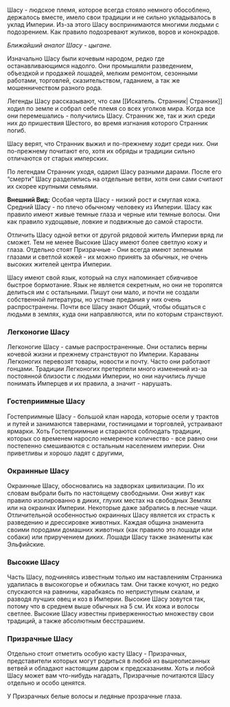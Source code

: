 Шасу - людское племя, которое всегда стояло немного обособлено, держалось вместе, имело свои традиции и не сильно укладывалось в уклад Империи. Из-за этого Шасу воспринимаются многими людьми с подозрением. Как правило подозревают жуликов, воров и конокрадов.

*Ближайший аналог Шасу - цыгане.*

Изначально Шасу были кочевым народом, редко где останавливающимся надолго. Они промышляли разведением, объездкой и продажей лошадей, мелким ремонтом, сезонными работами, торговлей, сказительством, гаданием, а так же мошенничеством разного рода.

Легенды Шасу рассказывают, что сам [[Искатель. Странник| Странник]] ходил по земле и собрал себе племя со всех уголков мира. Когда все они перемешались - получились Шасу. Странник же, так и жил среди них до пришествия Шестого, во время изгнания которого Странник  погиб.

Шасу верят, что Странник выжил и по-прежнему ходит среди них. Они по-прежнему почитают его, хотя их обряды и традиции сильно отличаются от старых имперских.

По легендам Странник уходя, одарил Шасу разными дарами. После его “смерти” Шасу разделились на отдельные ветви, хотя они сами считают их скорее крупными семьями.

**Внешний Вид:**
Особая черта Шасу - низкий рост и смуглая кожа. Средний Шасу - по плечо обычному человеку из Империи. Шасу как правило имеют живые темные глаза и черные или темные волосы. Они как правило худощавые, ловкие и подвижные до самой старости.

Отличить Шасу одной ветки от другой рядовой житель Империи вряд ли сможет. Тем не менее Высокие Шасу имеют более светлую кожу и глаза. Отдельно стоят Призрачные - Они всегда имеют зелеными глазами и светлой кожей - их можно принять за обычных, не очень высоких жителей центра Империи.

Шасу имеют свой язык, который на слух напоминает сбивчивое быстрое бормотание. Язык не является секретным, но они не торопятся делиться им с остальными. Пишут они мало, и почти не создали собственной литературы, но устные предания у них очень распространены. 
Почти все Шасу знают Общий, чтобы общаться с людьми в землях, куда они направляются, или по которым странствуют.

### **Легконогие Шасу**

Легконогие Шасу - самые распространенные. Они остались верны кочевой жизни и прежнему странствуют по Империи. Караваны Легконогих перевозят товары, новости и почту. Часто они работают гонцами. Традиции Легконогих претерпели много изменений из-за постоянной близости с людьми Империи, но они научились лучше понимать Имперцев и их правила, а значит - нарушать.

### **Гостеприимные Шасу**

Гостеприимные Шасу - большой клан народа, которые осели у трактов и путей и занимаются тавернами, гостиницами и торговлей, устраивают ярмарки. Хоть Гостеприимные и стараются соблюдать традиции, которых со временем наросло немереное количество - все равно они постепенно смешиваются с остальным населением империи. Они приветливы и хорошо ладят с другими,

### **Окраинные Шасу**

Окраинные Шасу, обосновались на задворках цивилизации. По их словам выбрали быть по настоящему свободными. Они живут как правило изолированно в диких, глухих местах на свободных Землях или на окраинах Империи. Некоторые даже забрались в лесные чащи. Отличительной особенностью окраинных Шасу является их страсть к разведению и дрессировке животных. Каждая община знаменита своими породами домашних животных (как правило это лошади или собаки) или приручением диких. Лошади Шасу также знамениты как Эльфийские.

### **Высокие Шасу**

Часть Шасу, подчиняясь известным только им наставлениям Странника удалилась в высокогорье и обжилась там. Они также кочуют, но редко спускаются на равнины, карабкаясь по неприступным скалам, и разводя лучших овец и коз в Империи. Высокие Шасу зовутся так, потому что в среднем выше обычных на 5 см. Их кожа и волосы светлее. Высокие Шасу известны приверженностью множеству свои традиций, а также абсолютным бесстрашием.

### **Призрачные Шасу**

Отдельно стоит отметить особую касту Шасу - Призрачных, представители которых могут родиться в любой из вышеописанных ветвей и обладают настоящим даром к предсказаниям. Хоть и любой Шасу может вам что-нибудь нагадать, Призрачные почитаются Шасу отдельно и особо ценятся.

У Призрачных белые волосы и ледяные прозрачные глаза.